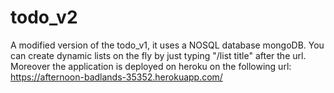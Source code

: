 # todo_v2
A modified version of the todo_v1, it uses a NOSQL database mongoDB.
You can create dynamic lists on the fly by just typing "/list title" after the url.
Moreover the application is deployed on heroku on the following url:
https://afternoon-badlands-35352.herokuapp.com/
